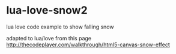 lua-love-snow2
==============

lua love code example to show falling snow

adapted to lua/love from this page http://thecodeplayer.com/walkthrough/html5-canvas-snow-effect

